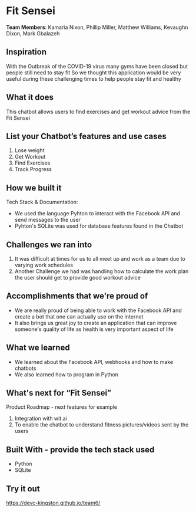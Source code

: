 # Fit Sensei


**Team Members**: Kamaria Nixon, Phillip Miller, Matthew Williams, Kevaughn Dixon, Mark Gbalazeh

## Inspiration
With the Outbreak of the COVID-19 virus many gyms have been closed but people still need to stay fit
So we thought this application would be very useful during these challenging times
to help people stay fit and healthy


## What it does
This chatbot allows users to find exercises and get workout advice from the Fit Sensei


## List your Chatbot’s features and use cases
1. Lose weight
2. Get Workout
3. Find Exercises
4. Track Progress


## How we built it
Tech Stack & Documentation:
* We used the language Pyhton to interact with the Facebook API and send messages to the user
* Pyhton's SQLite was used for database features found in the Chatbot


## Challenges we ran into
1. It was difficult at times for us to all meet up and work as a team due to varying work schedules
2. Another Challenge we had was handling how to calculate the work plan the user should get to provide good workout advice
 
 
## Accomplishments that we're proud of
* We are really proud of being able to work with the Facebook API and create a bot that one can actually use on the Internet
* It also brings us great joy to create an application that can improve someone's quality of life as health is very important aspect of life


## What we learned
* We learned about the Facebook API, webhooks and how to make chatbots
* We also learned how to program in Python


## What's next for “Fit Sensei”
Product Roadmap - next features for example
1. Integration with wit.ai
1. To enable the chatbot to understand fitness pictures/videos sent by the users


## Built With - provide the tech stack used 
* Python
* SQLite


## Try it out
https://devc-kingston.github.io/team6/
